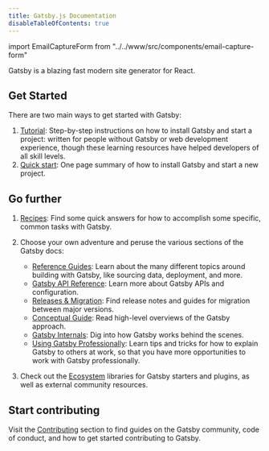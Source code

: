 ```yaml
---
title: Gatsby.js Documentation
disableTableOfContents: true
---
```


import EmailCaptureForm from "../../www/src/components/email-capture-form"

Gatsby is a blazing fast modern site generator for React.

## Get Started

There are two main ways to get started with Gatsby:

1. [Tutorial](/tutorial): Step-by-step instructions on how to install Gatsby and start a project: written for people without Gatsby or web development experience, though these learning resources have helped developers of all skill levels.
2. [Quick start](/docs/quick-start): One page summary of how to install Gatsby and start a new project.

## Go further

1. [Recipes](/docs/recipes): Find some quick answers for how to accomplish some specific, common tasks with Gatsby.
2. Choose your own adventure and peruse the various sections of the Gatsby docs:

   - [Reference Guides](/docs/guides): Learn about the many different topics around building with Gatsby, like sourcing data, deployment, and more.
   - [Gatsby API Reference](/docs/api-reference): Learn more about Gatsby APIs and configuration.
   - [Releases & Migration](/docs/releases-and-migration): Find release notes and guides for migration between major versions.
   - [Conceptual Guide](/docs/conceptual-guide): Read high-level overviews of the Gatsby approach.
   - [Gatsby Internals](/docs/gatsby-internals): Dig into how Gatsby works behind the scenes.
   - [Using Gatsby Professionally](/docs/using-gatsby-professionally): Learn tips and tricks for how to explain Gatsby to others at work, so that you have more opportunities to work with Gatsby professionally.

3. Check out the [Ecosystem](/ecosystem) libraries for Gatsby starters and plugins, as well as external community resources.

## Start contributing

Visit the [Contributing](/contributing) section to find guides on the Gatsby community, code of conduct, and how to get started contributing to Gatsby.

<EmailCaptureForm signupMessage="Want to keep up with the latest tips &amp; tricks? Subscribe to our newsletter!" />
